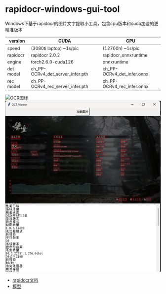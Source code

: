 # rapidocr-windows-gui-tool
Windows下基于rapidocr的图片文字提取小工具，包含cpu版本和cuda加速的更精准版本

|version|CUDA|CPU|
|---|---|---|
|speed|(3080ti laptop) ~1s/pic|(12700h) ~1s/pic|
|rapidocr|rapidocr 2.0.2|rapidocr_onnxruntime|
|engine|torch2.6.0-cuda126|onnxruntime|
|det model|ch_PP-OCRv4_det_server_infer.pth|ch_PP-OCRv4_det_infer.onnx|
|rec model|ch_PP-OCRv4_rec_server_infer.pth|ch_PP-OCRv4_rec_infer.onnx|

![OCR图标](output.ico)
![效果示例](example.png)

- [rapidocr文档](https://rapidai.github.io/RapidOCRDocs/main/)
- [模型](https://www.modelscope.cn/models/RapidAI/RapidOCR/files)


